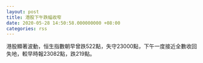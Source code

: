 ```yaml
---
layout: post
title: 港股下午跌幅收窄
date: 2020-05-28 14:50:58.000000000 +08:00
categories: rss
---
```


港股顯著波動，恒生指數朝早曾跌522點，失守23000點，下午一度接近全數收回失地，較早時報23082點，跌219點。
